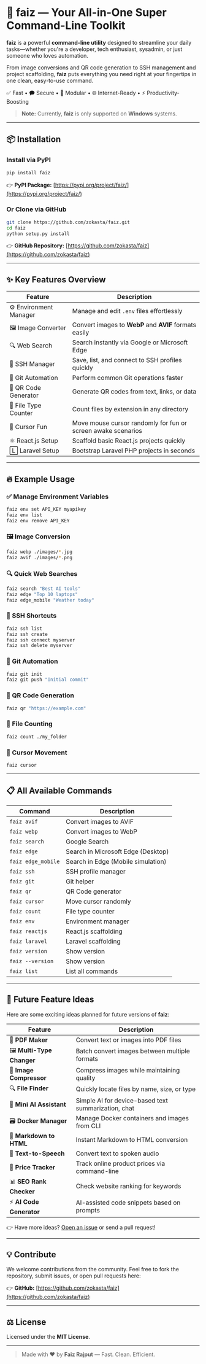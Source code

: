 # 🚀 **faiz** — Your All-in-One Super Command-Line Toolkit

**faiz** is a powerful **command-line utility** designed to streamline your daily tasks—whether you're a developer, tech enthusiast, sysadmin, or just someone who loves automation.

From image conversions and QR code generation to SSH management and project scaffolding, **faiz** puts everything you need right at your fingertips in one clean, easy-to-use command.

✅ Fast • 🗭️ Secure • 🔧 Modular • 🌐 Internet-Ready • ⚡ Productivity-Boosting

> **Note:** Currently, **faiz** is only supported on **Windows** systems.

---

## 📦 Installation

### Install via **PyPI**

```bash
pip install faiz
```

👉 **PyPI Package:** [https://pypi.org/project/faiz/](https://pypi.org/project/faiz/)

### Or Clone via **GitHub**

```bash
git clone https://github.com/zokasta/faiz.git
cd faiz
python setup.py install
```

👉 **GitHub Repository:** [https://github.com/zokasta/faiz](https://github.com/zokasta/faiz)

---

## ✨ Key Features Overview

| Feature                | Description                                                  |
| ---------------------- | ------------------------------------------------------------ |
| ⚙️ Environment Manager | Manage and edit `.env` files effortlessly                    |
| 🖼️ Image Converter    | Convert images to **WebP** and **AVIF** formats easily       |
| 🔍 Web Search          | Search instantly via Google or Microsoft Edge                |
| 🔑 SSH Manager         | Save, list, and connect to SSH profiles quickly              |
| 🐙 Git Automation      | Perform common Git operations faster                         |
| 📱 QR Code Generator   | Generate QR codes from text, links, or data                  |
| 🧮 File Type Counter   | Count files by extension in any directory                    |
| 👟 Cursor Fun          | Move mouse cursor randomly for fun or screen awake scenarios |
| ⚛️ React.js Setup      | Scaffold basic React.js projects quickly                     |
| 🄻 Laravel Setup       | Bootstrap Laravel PHP projects in seconds                    |

---

## 🔥 Example Usage

### ✅ Manage Environment Variables

```bash
faiz env set API_KEY myapikey
faiz env list
faiz env remove API_KEY
```

### 🖼️ Image Conversion

```bash
faiz webp ./images/*.jpg
faiz avif ./images/*.png
```

### 🔍 Quick Web Searches

```bash
faiz search "Best AI tools"
faiz edge "Top 10 laptops"
faiz edge_mobile "Weather today"
```

### 🔑 SSH Shortcuts

```bash
faiz ssh list
faiz ssh create
faiz ssh connect myserver
faiz ssh delete myserver
```

### 🐙 Git Automation

```bash
faiz git init
faiz git push "Initial commit"
```

### 📱 QR Code Generation

```bash
faiz qr "https://example.com"
```

### 🧮 File Counting

```bash
faiz count ./my_folder
```

### 👟 Cursor Movement

```bash
faiz cursor
```

---

## 📋 All Available Commands

| Command            | Description                        |
| ------------------ | ---------------------------------- |
| `faiz avif`        | Convert images to AVIF             |
| `faiz webp`        | Convert images to WebP             |
| `faiz search`      | Google Search                      |
| `faiz edge`        | Search in Microsoft Edge (Desktop) |
| `faiz edge_mobile` | Search in Edge (Mobile simulation) |
| `faiz ssh`         | SSH profile manager                |
| `faiz git`         | Git helper                         |
| `faiz qr`          | QR Code generator                  |
| `faiz cursor`      | Move cursor randomly               |
| `faiz count`       | File type counter                  |
| `faiz env`         | Environment manager                |
| `faiz reactjs`     | React.js scaffolding               |
| `faiz laravel`     | Laravel scaffolding                |
| `faiz version`     | Show version                       |
| `faiz --version`   | Show version                       |
| `faiz list`        | List all commands                  |

---

## 🌱 Future Feature Ideas

Here are some exciting ideas planned for future versions of **faiz**:

| Feature                    | Description                                         |
| -------------------------- | --------------------------------------------------- |
| 📄 **PDF Maker**           | Convert text or images into PDF files               |
| 🖼️ **Multi-Type Changer** | Batch convert images between multiple formats       |
| 📼 **Image Compressor**    | Compress images while maintaining quality           |
| 🔍 **File Finder**         | Quickly locate files by name, size, or type         |
| 🤖 **Mini AI Assistant**   | Simple AI for device-based text summarization, chat |
| 🗃️ **Docker Manager**     | Manage Docker containers and images from CLI        |
| 📝 **Markdown to HTML**    | Instant Markdown to HTML conversion                 |
| 🎤 **Text-to-Speech**      | Convert text to spoken audio                        |
| 💼 **Price Tracker**       | Track online product prices via command-line        |
| 📊 **SEO Rank Checker**    | Check website ranking for keywords                  |
| ⚡ **AI Code Generator**    | AI-assisted code snippets based on prompts          |

👉 Have more ideas? [Open an issue](https://github.com/zokasta/faiz/issues) or send a pull request!

---

## 💡 Contribute

We welcome contributions from the community. Feel free to fork the repository, submit issues, or open pull requests here:

👉 **GitHub:** [https://github.com/zokasta/faiz](https://github.com/zokasta/faiz)

---

## ⚖️ License

Licensed under the **MIT License**.

---

> Made with ❤️ by **Faiz Rajput** — Fast. Clean. Efficient.
